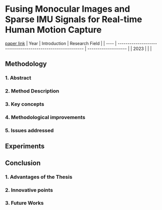 # Fusing Monocular Images and Sparse IMU Signals for Real-time Human Motion Capture
[paper link](https://arxiv.org/pdf/2309.00310) 
| Year | Introduction                                                         | Research Field                 |
| ---- | ------------------------------------------------------------ | -------------------- |
| 2023 |           |          |

## Methodology

### 1. Abstract

### 2. Method Description 

### 3. Key concepts
  
### 4. Methodological improvements

### 5. Issues addressed 

## Experiments
  
## Conclusion

### 1. Advantages of the Thesis
  
### 2. Innovative points
 
### 3. Future Works
